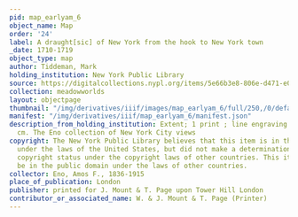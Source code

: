 ```yaml
---
pid: map_earlyam_6
object_name: Map
order: '24'
label: A draught[sic] of New York from the hook to New York town
_date: 1710-1719
object_type: map
author: Tiddeman, Mark
holding_institution: New York Public Library
source: https://digitalcollections.nypl.org/items/5e66b3e8-806e-d471-e040-e00a180654d7
collection: meadowworlds
layout: objectpage
thumbnail: "/img/derivatives/iiif/images/map_earlyam_6/full/250,/0/default.jpg"
manifest: "/img/derivatives/iiif/map_earlyam_6/manifest.json"
description_from_holding_institution: Extent; 1 print ; line engraving ; 46 x 57.5
  cm. The Eno collection of New York City views
copyright: The New York Public Library believes that this item is in the public domain
  under the laws of the United States, but did not make a determination as to its
  copyright status under the copyright laws of other countries. This item may not
  be in the public domain under the laws of other countries.
collector: Eno, Amos F., 1836-1915
place_of_publication: London
publisher: printed for J. Mount & T. Page upon Tower Hill London
contributor_or_associated_name: W. & J. Mount & T. Page (Printer)
---
```

